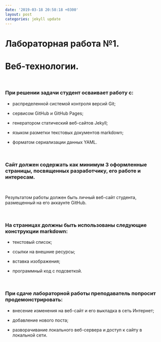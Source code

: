 ```yaml
---
date: '2019-03-18 20:58:18 +0300'
layout: post
categories: jekyll update
---
```


Лабораторная работа №1.
=======================

Bеб-технологии.
===============

 

### При решении задачи студент осваивает работу с:

-   распределенной системой контроля версий Git;

-   сервисом GitHub и GitHub Pages;

-   генератором статический веб-сайтов Jekyll;

-   языком разметки текстовых документов markdown;

-   форматом сериализации данных YAML.

 

### Сайт должен содержать как минимум 3 оформленные страницы, посвященных разработчику, его работе и интересам. 

 

Результатом работы должен быть личный веб-сайт студента, размещенный на его
аккаунте GitHub.

 

### На страницах должны быть использованы следующие конструкции markdown:

-   текстовый список;

-   ссылки на внешние ресурсы;

-   вставка изображения;

-   программный код с подсветкой.

 

### При сдаче лабораторной работы преподаватель попросит продемонстрировать:

-   внесение изменения на веб-сайт и его выкладка в сеть Интернет;

-   добавление нового поста;

-   разворачивание локального веб-сервера и доступ к сайту в локальной сети.
